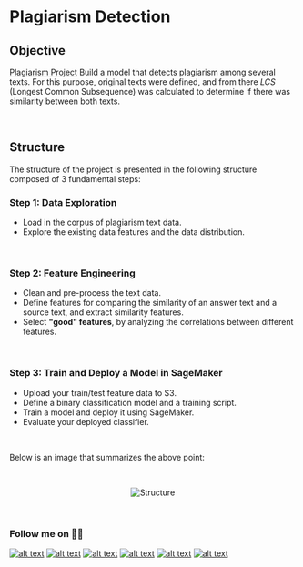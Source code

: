 # Plagiarism Detection

## Objective
[Plagiarism Project](https://github.com/udacity/ML_SageMaker_Studies/tree/master/Project_Plagiarism_Detection) Build a model that detects plagiarism among several texts. For this purpose, original texts were defined, and from there *LCS* (Longest Common Subsequence) was calculated to determine if there was similarity between both texts. 

<br>

## Structure
The structure of the project is presented in the following structure composed of 3 fundamental steps: 

### Step 1: Data Exploration
+ Load in the corpus of plagiarism text data.
+ Explore the existing data features and the data distribution.


<br>

### Step 2: Feature Engineering

+ Clean and pre-process the text data.
+ Define features for comparing the similarity of an answer text and a source text, and extract similarity features.
+ Select **"good" features**, by analyzing the correlations between different features.

<br>

### Step 3: Train and Deploy a Model in SageMaker

+ Upload your train/test feature data to S3.
+ Define a binary classification model and a training script.
+ Train a model and deploy it using SageMaker.
+ Evaluate your deployed classifier.

<br>

Below is an image that summarizes the above point:

<br>

<p align="center">
<img src="https://i.imgur.com/6rWAzy9.jpg" alt="Structure">
</p>

<br>

### Follow me on :technologist:
[![alt text][1.1]][1]
[![alt text][2.1]][2]
[![alt text][3.1]][3]
[![alt text][4.1]][4]
[![alt text][5.1]][5]
[![alt text][6.1]][6]


<!-- icons with padding -->

[1.1]: https://i.imgur.com/I3n7R1x.png (portfolio)
[2.1]: https://i.imgur.com/AQlyAgc.png (linkedin)
[3.1]: https://i.imgur.com/LuHf8y7.png (twitter)
[4.1]: https://i.imgur.com/iXstsGR.png (github)
[5.1]: https://i.imgur.com/Zijs86N.png (medium)
[6.1]: https://i.imgur.com/Jucrrsg.png (tableau)

<!-- links to your social media accounts -->

[1]: https://carlosbarros.netlify.app/
[2]: https://www.linkedin.com/in/carlosbarros7/
[3]: https://twitter.com/cbarros27
[4]: https://github.com/cbarros7
[5]: https://medium.com/@cbarros7
[6]: https://public.tableau.com/profile/carlos.barros#!/?newProfile=&activeTab=0